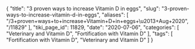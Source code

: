{
    "title": "3 proven ways to increase Vitamin D in eggs",
    "slug": "3-proven-ways-to-increase-vitamin-d-in-eggs",
    "aliases": [
        "/3+proven+ways+to+increase+Vitamin+D+in+eggs+\u2013+Aug+2020",
        "/11829"
    ],
    "tiki_page_id": 11829,
    "date": "2020-07-06",
    "categories": [
        "Veterinary and Vitamin D",
        "Fortification with Vitamin D"
    ],
    "tags": [
        "Fortification with Vitamin D",
        "Veterinary and Vitamin D"
    ]
}